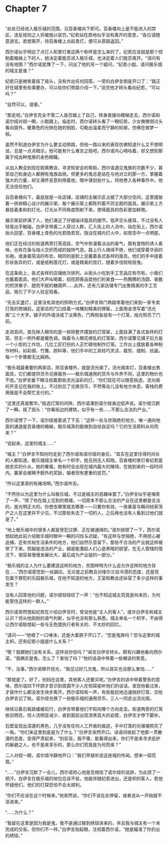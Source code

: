 # Chapter 7

<br>
“此处已经进入极乐城的范围，沿百香楼向下即可。百香楼向上是不能进入的禁区，违反规则之人将被施以惩罚。”纪若站在原地似乎没有离开的意思，“各位请随意游览。若想离开，待百香楼上点起青灯，便可从原路返回。”

西尔诺似乎明白了点灯人和掌灯者这两个称呼是怎么来的了，纪若应该就是那个控制着箱梯上下的人，她决定着能否进入极乐城，也决定着人们能否离开。“请问有没有地图？”西尔诺犹豫了一下，问出了他的另一个疑问，“纪若小姐，请问极乐城的城主是谁？”

纪若只是微笑着摇了摇头，没有作出任何回答。一旁的白伊言倒是开口了：“我正好在城里有些事要办，可以给你们带路介绍一下。”说完他才转头看向纪若，“可以吗？”

“自然可以，请便。”

“那走吧。”白伊言完全不管二人是否跟上了自己，转身直接向楼梯走去，西尔诺和诺尔娅对视一眼，小跑跟上。临走时，西尔诺转头看了一眼纪若，少女微微侧过头看向窗外，暖黄色的光映在她的侧脸，勾勒出温柔而宁静的轮廓，仿佛在做梦一般。

虽然不知道白伊言为什么要主动带路，但他一路以来的表现仿佛知道什么又不想明说，总是一点点暗示。他可能有什么难言之隐吧，西尔诺内心嘀咕着，却又想到那属于纯血种鬼族的金色眼瞳。

从加入教会到现在脱离教会、寻求知安会的帮助，西尔诺遇见鬼族的次数不少，甚至自己和身边人都拥有鬼族血统。但更多的鬼总是站在与他对立的那一方，掌握着强大的力量，却又满怀恶意利用着他，暗中谋划些什么，将他卷入各种事件中。他无法信任他们。

自百香楼向下，最底层是一处店铺，店铺的主展示区占据了大部分空间，这里摆放着一排排精心设计的展示架，每个展示架上都陈列着不同主题的面具。展示架上方悬挂着柔和的灯光，灯光从不同角度照射下来，使得面具的色彩更加鲜艳。

展示架前挤满了人，他们凑近了仔细端详面具的细节，低声交头接耳，不过没有人轻易出手触碰。白伊言带着二人穿过人群，汇入街上的人流中。站在街上，西尔诺抬头回望，百香楼上青色的光若隐若现，隐没在城内灯火中，如夜空中一点明星。

他们正在经过的街道两旁灯笼高挂，空气中弥漫着淡淡的香气，既有食物的诱人香味，也有花香与烛火交织而成的独特气息。路上行人络绎不绝，他们或穿着华丽的长袍，或身着简洁的布衣，相同的是脸上总戴着各式各样的面具。他们的手中提着形状各异的灯，或是纸制莲花灯，或是精美的宫灯，随着步伐轻轻摇曳。

在这条街上，各式各样的店铺依次排列，从街头小吃到手工艺品应有尽有。小贩们也戴着面具，他们大声吆喝着，招揽顾客品尝他们的美食——热腾腾的汤圆、香脆的煎饼果子、甜而不腻的糖葫芦……此外，还有几家店铺专门出售精美的手工艺品，吸引了不少人驻足观看。

“先去买盏灯，这里没有其他的照明方式。”白伊言熟门熟路带着他们来到一家专卖灯笼的商铺前。这家店的门口挂着一块雕刻精美的牌匾，上面用金漆写着“流光阁”三个大字。铺子的外墙涂成了淡黄色，门两侧各挂有一个灯笼，烛光照亮了门前。

走进其间，首先映入眼帘的是一排排整齐摆放的灯笼架，上面挂满了各式各样的灯笼，但无一例外都是暖色调。隔着令人眼花缭乱的灯笼架，西尔诺瞥见铺子后方是一个小型的工作坊，几位工匠打扮的人正忙碌地制作灯笼。工作台上摆放着各种制作材料，如彩绸、竹篾、颜料等，他们手中的工具轻巧灵活，裁剪、缝制、绘画，每一个步骤都无比娴熟。

“极乐城最重要的两家店，除百香楼外，就是流光阁了。流光阁卖灯，百香楼出售面具，它们都提供货币兑换服务——极乐城通用的货币与外界不同，这里的物价也不低。”白伊言垂下眼注视着那些流光溢彩的灯，“你们现在可以随意挑选，流光阁的开支记在我的账上。不过别忘了兑换货币，不然等会儿没有地方休息，客栈的费用我是不会帮忙支付的。”

“这里还真是繁华。”挑选灯笼的间隙，西尔诺凑到诺尔娅身边低声说。诺尔娅沉默了一瞬，摇了摇头：“你看街边的建筑，似乎有一些……不那么合法的产业。”

西尔诺愣了一下，诺尔娅接着说了下去：“这样一处与世隔绝的地方，唯一通向地面的通道是百香楼的箱梯，极乐城真的能做到自给自足吗？它的生活原料从何而来？”

“说起来，这里的城主……”

“城主？”白伊言不知何时走到了西尔诺和诺尔娅的身后，“其实在这里住得时间长的人都知道，极乐城城主单名一个枳字，姓氏则无人知晓。百香楼的掌灯者纪若是她忠实的仆从，她的眷属。她有时会出现在城内最大的赌场，在她到来的一段时间内，赢家会被赐予额外的奖励，输者则有更重的惩罚。”

“所以这里真的有赌场啊。”西尔诺咋舌。

“不然你以为这里为什么叫极乐城，不过是城主的恶趣味罢了。”白伊言似乎是嗤笑了一声，“除了你在路上见到的商铺，一切原本不那么合法的产业在这里都是合法的，是光明正大的。你想去哪里就去哪里——只要你有钱，一夜暴富与瞬间倾家荡产之人在这里并不少见。不过那些失去了一切的人，之后再也没有人看到过他们就是了。”

“地上极乐城中的很多人都是曾犯过罪、正在被通缉的。”诺尔娅顿了一下，西尔诺想起她此前介绍极乐城时眼中一瞬的闪烁与迟疑，“有这样与世隔绝，不用担心被追捕，还有优裕生活条件的地方，他们自然乐意留下，那些不合法的产业就这样被带了下来。而越是违法的产业，越是能激起人们心底黑暗的欲望，在无人管辖的情况下，很容易慢慢发展壮大，最后成为产业链的一部分。”

“极乐城的主人为什么要建造这样的地方，奈图林特为什么会允许这样的地方存在……”西尔诺感觉到一丝膈应。无论是之前教会对维尔兰丝冷漠的态度，还是现在属于罪犯的乐园极乐城，在他不知道的地方，王室和教会还纵容了多少这样的事发生？

没有人回答他的问题，诺尔娅轻轻叹了一声：“也不知这城主究竟是何来历，为何能管住这样的一群人。”

西尔诺突然想起纪若在介绍白伊言时，曾说他是“主人的客人”，或许白伊言和城主认识？但从他刚刚的语气判断，似乎也没有那么熟悉。城主单名一个枳字，不由得让西尔诺联想起一些与无色盟执行者有关的、不太妙的回忆。

“请问——”他咽了一口唾沫，还是大着胆子开口了，“您是鬼族吗？您与这里的城主枳，还有纪若小姐是什么关系？”

“嗯？我跟她们没有关系，这样说你信吗？”闻言白伊言转头，颇有兴趣地看向西尔诺，“我确实是鬼，怎么了？害怕了吗？”他的话语中带着一些嘲讽的笑意。

“不，没事。”西尔诺移开目光，“我见过好几次鬼，所以其实也没那么害怕……”

“那就是了。好了，别挡在这里，其他客人还要买呢。”白伊言的话中带着警告的意味，西尔诺四下环顾才意识到周围不少人在侧耳偷听他们的谈话，发现他看过来，才装作什么都没发生快步离开。西尔诺轻咳一声，有些尴尬地迅速挑好灯笼，交给白伊言记了账。诺尔娅兑换了一些极乐城的通用货币，三人一同走出流光阁。

继续沿着石板路缓缓前行，白伊言带着他们不知向哪个方向走去。街道两旁的灯笼依旧明亮，但人流明显减少，直到面前出现漆黑高大的岩壁，白伊言才停下脚步。

石壁呈现出深邃的黑色，几乎没有任何人工开凿的痕迹，手中灯笼的光堪堪照亮了一角。“你们来这里到底是为了什么？”白伊言突然开口，话语间收起了他那一贯散漫的态度，变得严肃起来，“别反驳，我不傻，能看得出来，你们不是来寻求庇护的躲避之人，也不是来享乐的，那么你们究竟是为何而来？”

二人对视一眼，诺尔娅冷静地开口：“我们早就听说这座城的传闻，想来一探究竟。”

“……”白伊言沉默了一会儿，西尔诺担心他是否相信了诺尔娅的说辞，为此捏了一把汗。白伊言在极乐城的地位应该不低，他能伴随纪若进出，还是枳的客人，若他怀疑他们，他们的打探恐怕不会太顺利。

“你们不应该在这个时候来。”他突然说，“你们不该在此停留，或者说从一开始就不该进来。”

“……为什么？”

“我留在这里是因为我是鬼，我不是通过接到绣球进来的，并且我与城主有一个未完成的交易。但你们不一样。”白伊言抬起眼，注视着西尔诺，“她是瞄准了你扔出的绣球。”
